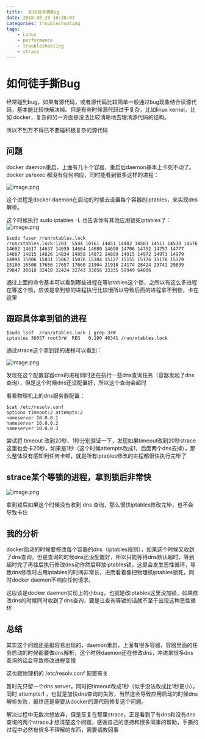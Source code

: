 ```yaml
---
title:  如何徒手撕Bug
date: 2018-08-25 16:30:03
categories: troubleshooting
tags:
    - Linux
    - performance
    - troubleshooting
    - strace
---
```


# 如何徒手撕Bug

经常碰到bug，如果有源代码，或者源代码比较简单一般通过bug现象结合读源代码，基本能比较快解决掉。但是有些时候源代码过于复杂，比如linux kernel，比如 docker，复杂的另一方面是没法比较清晰地去理清源代码的结构。

所以不到万不得已不要碰积极复杂的源代码

## 问题
docker daemon重启，上面有几十个容器，重启后daemon基本上卡死不动了。 docker ps/exec 都没有任何响应，同时能看到很多这样的进程：

![image.png](http://ata2-img.cn-hangzhou.img-pub.aliyun-inc.com/ed7f275935b32c7fd5fef3e0caf2eb0c.png)


这个进程是docker daemon在启动的时候去设置每个容器的iptables，来实现dns解析。

这个时候执行 sudo iptables -L 也告诉你有其他应用锁死iptables了：
![image.png](http://ata2-img.cn-hangzhou.img-pub.aliyun-inc.com/901fd2057fb3b32ff79dc5a29c9cdd67.png)

    $sudo fuser /run/xtables.lock 
    /run/xtables.lock:1203  5544 10161 14451 14482 14503 14511 14530 14576 14602 14617 14637 14659 14664 14680 14698 14706 14752 14757 14777 14807 14815 14826 14834 14858 14872 14889 14915 14972 14973 14979 14991 15006 15031 15067 15076 15104 15127 15155 15176 15178 15179 15180 16506 17656 17657 17660 21904 21910 24174 28424 29741 29839 29847 30018 32418 32424 32743 33056 33335 59949 64006

通过上面的命令基本可以看到哪些进程在等iptables这个锁，之所以有这么多进程在等这个锁，应该是拿到锁的进程执行比较慢所以导致后面的进程拿不到锁，卡在这里

## 跟踪具体拿到锁的进程

    $sudo lsof  /run/xtables.lock | grep 3rW
    iptables 36057 root3rW  REG   0,190 48341 /run/xtables.lock

通过strace这个拿到锁的进程可以看到：

![image.png](http://ata2-img.cn-hangzhou.img-pub.aliyun-inc.com/27d266ab8fd492f009fb7047d9337518.png)

发现在这个配置容器dns的进程同时还在执行一些dns查询任务（容器发起了dns查询），但是这个时候dns还没配置好，所以这个查询会超时

看看物理机上的dns服务器配置：

    $cat /etc/resolv.conf   
    options timeout:2 attempts:2   
    nameserver 10.0.0.1  
    nameserver 10.0.0.2
    nameserver 10.0.0.3

尝试将 timeout 改到20秒、1秒分别验证一下，发现如果timeout改到20秒strace这里也会卡20秒，如果是1秒（这个时候attempts改成1，后面两个dns去掉），那么整体没有感知到任何卡顿，就是所有iptables修改的进程都很快执行完毕了

## strace某个等锁的进程，拿到锁后非常快

![image.png](http://ata2-img.cn-hangzhou.img-pub.aliyun-inc.com/25ab3e2385e08e8e23eeb1309d949839.png)

拿到锁后如果这个时候没有收到 dns 查询，那么很快iptables修改完毕，也不会导致卡住

## 我的分析

docker启动的时候要修改每个容器的dns（iptables规则），如果这个时候又收到了dns查询，但是查询的时候dns还没配置好，所以只能等待dns默认超时，等到超时完了再往后执行修改dns动作然后释放iptables锁。这里会发生恶性循环，导致dns修改时占用iptables的时间非常长，进而看着像把物理机iptables锁死，同时docker daemon不响应任何请求。

这应该是docker daemon实现上的小bug，也就是改iptables这里没加锁，如果修改dns的时候同时收到了dns查询，要是让查询等锁的话就不至于出现这种恶性循环

## 总结

其实这个问题还是挺容易出现的，daemon重启，上面有很多容器，容器里面的任务启动的时候都要做dns解析，这个时候daemon还在修改dns，冲进来很多dns查询的话会导致修改进程变慢

这也跟物理机的 /etc/resolv.conf 配置有关

暂时先只留一个dns server，同时把timeout改成1秒（似乎没法改成比1秒更小），同时 attempts:1 ，也就是加快dns查询的失败，当然这会导致应用启动的时候dns解析失败，最终还是需要从docker的源代码修复这个问题。

解决过程中无数次想放弃，但是反复在那里strace，正是看到了有dns和没有dns查询的两个strace才想清楚这个问题，感谢自己的坚持和很多同事的帮助，手撕的过程中必然有很多不理解的东西，需要请教同事